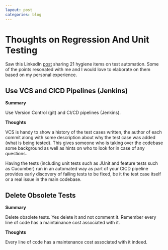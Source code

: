 ```yaml
---
layout: post
categories: blog
---
```


# Thoughts on Regression And Unit Testing

Saw this LinkedIn [post](https://www.linkedin.com/posts/mansoorshaikh_testing-automation-java-activity-7054983226951409665-T9p4?utm_source=share&utm_medium=member_ios) sharing 21 hygiene items on test automation. Some of the points resonated with me and I would love to elaborate on them based on my personal experience.

## Use VCS and CICD Pipelines (Jenkins)

__Summary__

Use Version Control (git) and CI/CD pipelines (Jenkins).

__Thoughts__

VCS is handy to show a history of the test cases written, the author of each commit along with some description about why the test case was added (what is being tested). This gives someone who is taking over the codebase some background as well as hints on who to look for in case of any questions.

Having the tests (including unit tests such as JUnit and feature tests such as Cucumber) run in an automated way as part of your CICD pipeline provides early discovery of failing tests to be fixed, be it the test case itself or a real issue in the main codebase.

## Delete Obsolete Tests

__Summary__

Delete obsolete tests. Yes delete it and not comment it. Remember every line of code has a maintainance cost associated with it.

__Thoughts__

Every line of code has a maintenance cost associated with it indeed. 